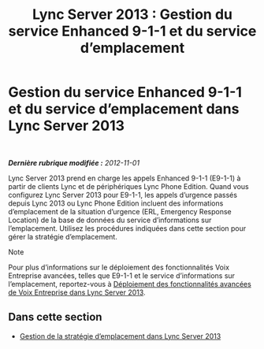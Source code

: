 ﻿---
title: 'Lync Server 2013 : Gestion du service Enhanced 9-1-1 et du service d’emplacement'
TOCTitle: Gestion du service Enhanced 9-1-1 et du service d’emplacement
ms:assetid: 307c5aeb-9917-46a2-a95d-de30dea27beb
ms:mtpsurl: https://technet.microsoft.com/fr-fr/library/JJ688012(v=OCS.15)
ms:contentKeyID: 49891292
ms.date: 05/20/2016
mtps_version: v=OCS.15
ms.translationtype: HT
---

# Gestion du service Enhanced 9-1-1 et du service d’emplacement dans Lync Server 2013

 

_**Dernière rubrique modifiée :** 2012-11-01_

Lync Server 2013 prend en charge les appels Enhanced 9-1-1 (E9-1-1) à partir de clients Lync et de périphériques Lync Phone Edition. Quand vous configurez Lync Server 2013 pour E9-1-1, les appels d’urgence passés depuis Lync 2013 ou Lync Phone Edition incluent des informations d’emplacement de la situation d’urgence (ERL, Emergency Response Location) de la base de données du service d’informations sur l’emplacement. Utilisez les procédures indiquées dans cette section pour gérer la stratégie d’emplacement.

> [!note]  
> Pour plus d’informations sur le déploiement des fonctionnalités Voix Entreprise avancées, telles que E9-1-1 et le service d’informations sur l’emplacement, reportez-vous à <a href="lync-server-2013-deploying-advanced-enterprise-voice-features.md">Déploiement des fonctionnalités avancées de Voix Entreprise dans Lync Server 2013</a>.

## Dans cette section

  - [Gestion de la stratégie d’emplacement dans Lync Server 2013](lync-server-2013-managing-location-policy.md)

